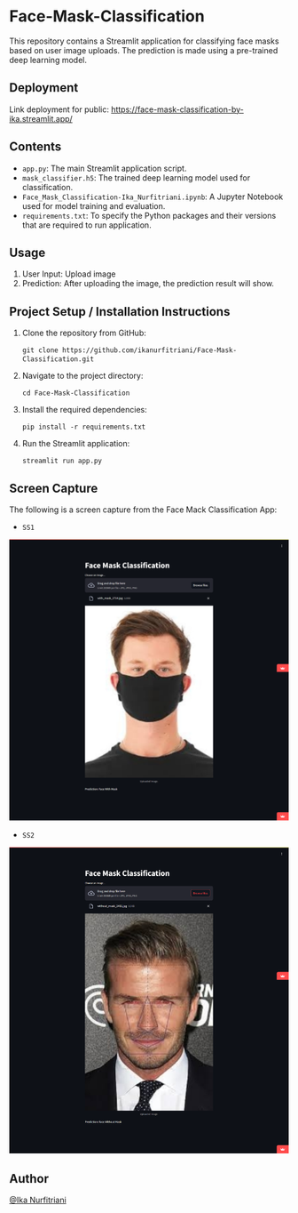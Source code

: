 # Face-Mask-Classification
This repository contains a Streamlit application for classifying face masks based on user image uploads. The prediction is made using a pre-trained deep learning model.

## Deployment
Link deployment for public:
https://face-mask-classification-by-ika.streamlit.app/

## Contents
- `app.py`: The main Streamlit application script.
- `mask_classifier.h5`: The trained deep learning model used for classification.
- `Face_Mask_Classification-Ika_Nurfitriani.ipynb`: A Jupyter Notebook used for model training and evaluation.
- `requirements.txt`: To specify the Python packages and their versions that are required to run application.

## Usage
1. User Input: Upload image
2. Prediction: After uploading the image, the prediction result will show.

## Project Setup / Installation Instructions
1. Clone the repository from GitHub:  
   ```
   git clone https://github.com/ikanurfitriani/Face-Mask-Classification.git
   ```

2. Navigate to the project directory:  
   ```
   cd Face-Mask-Classification
   ```

3. Install the required dependencies:  
   ```
   pip install -r requirements.txt
   ```

4. Run the Streamlit application:  
   ```
   streamlit run app.py
   ```

## Screen Capture
The following is a screen capture from the Face Mack Classification App:
- `SS1`
<img src="screenshots/SS-Prediction1.png" alt="SS1" width="800"> 

- `SS2`
<img src="screenshots/SS-Prediction2.png" alt="SS1" width="800">

## Author
[@Ika Nurfitriani](https://github.com/ikanurfitriani)